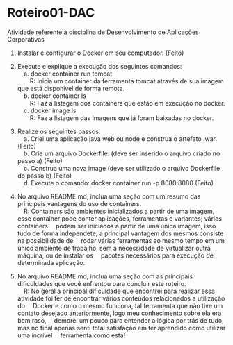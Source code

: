 # Roteiro01-DAC
Atividade referente à disciplina de Desenvolvimento de Aplicações Corporativas

1. Instalar e configurar o Docker em seu computador. (Feito)

2. Execute e explique a execução dos seguintes comandos: <br>
  &emsp;a. docker container run tomcat <br>
    &emsp;&emsp;R: Inicia um container da ferramenta tomcat através de sua imagem que está disponivel de forma remota.<br>
  &emsp;b. docker container ls <br>
    &emsp;&emsp;R: Faz a listagem dos containers que estão em execução no docker.<br>
  &emsp;c. docker image ls <br>
    &emsp;&emsp;R: Faz a listagem das imagens que já foram baixadas no docker.<br>
    
3. Realize os seguintes passos: <br>
  &emsp;a. Criei uma aplicação java web ou node e construa o artefato .war. (Feito)<br>
  &emsp;b. Crie um arquivo Dockerfile. (deve ser inserido o arquivo criado no passo a) (Feito)<br>
  &emsp;c. Construa uma nova image (deve ser utilizado o arquivo Dockerfile do passo b) (Feito)<br>
  &emsp;d. Execute o comando: docker container run -p 8080:8080 (Feito)<br>
  
4. No arquivo README.md, inclua uma seção com um resumo das principais vantagens do uso de containers. <br>
  &emsp;R: Containers são ambientes inicializados a partir de uma imagem, esse container pode conter aplicações, ferramentas e variantes; vários containers &emsp;podem   ser iniciados a partir de uma única imagem, isso tudo de forma independete, a principal vantagem dos mesmos consiste na possibilidade de &emsp;rodar várias       ferramentas ao mesmo tempo em um único ambiente de trabalho, sem a necessidade de virtualizar outra máquina, ou de instalar os &emsp;pacotes necessários para     execução de determinada aplicação.
  
5. No arquivo README.md, inclua uma seção com as principais dificuldades que você enfrentou para concluir este roteiro.<br>
  &emsp;R: No geral a principal dificuldade que encontrei para realizar essa atividade foi ter de encontrar vários conteúdos relacionados a utilização do &emsp;Docker   e como o mesmo funciona, tal ferramenta que não tive um contato desejado anteriormente, logo meu conhecimento sobre ela era bem raso, &emsp;demorei um pouco     para entender a lógica por trás de tudo, mas no final apenas senti total satisfação em ter aprendido como utilizar uma incrível &emsp;ferramenta como esta!
